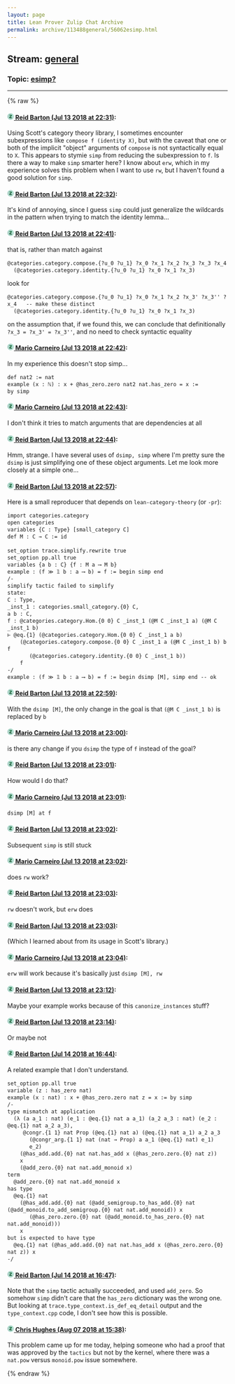 ```yaml
---
layout: page
title: Lean Prover Zulip Chat Archive 
permalink: archive/113488general/56062esimp.html
---
```


## Stream: [general](index.html)
### Topic: [esimp?](56062esimp.html)

---


{% raw %}
#### [![Click to go to Zulip](../../assets/img/zulip2.png) Reid Barton (Jul 13 2018 at 22:31)](https://leanprover.zulipchat.com/#narrow/stream/113488-general/topic/esimp%3F/near/129626646):
Using Scott's category theory library, I sometimes encounter subexpressions like `compose f (identity X)`, but with the caveat that one or both of the implicit "object" arguments of `compose` is not syntactically equal to `X`. This appears to stymie `simp` from reducing the subexpression to `f`. Is there a way to make `simp` smarter here?
I know about `erw`, which in my experience solves this problem when I want to use `rw`, but I haven't found a good solution for `simp`.

#### [![Click to go to Zulip](../../assets/img/zulip2.png) Reid Barton (Jul 13 2018 at 22:32)](https://leanprover.zulipchat.com/#narrow/stream/113488-general/topic/esimp%3F/near/129626765):
It's kind of annoying, since I guess `simp` could just generalize the wildcards in the pattern when trying to match the identity lemma...

#### [![Click to go to Zulip](../../assets/img/zulip2.png) Reid Barton (Jul 13 2018 at 22:41)](https://leanprover.zulipchat.com/#narrow/stream/113488-general/topic/esimp%3F/near/129627291):
that is, rather than match against
```lean
@categories.category.compose.{?u_0 ?u_1} ?x_0 ?x_1 ?x_2 ?x_3 ?x_3 ?x_4
  (@categories.category.identity.{?u_0 ?u_1} ?x_0 ?x_1 ?x_3)
```
look for
```lean
@categories.category.compose.{?u_0 ?u_1} ?x_0 ?x_1 ?x_2 ?x_3' ?x_3'' ?x_4   -- make these distinct
  (@categories.category.identity.{?u_0 ?u_1} ?x_0 ?x_1 ?x_3)
```
on the assumption that, if we found this, we can conclude that definitionally `?x_3 = ?x_3' = ?x_3''`, and no need to check syntactic equality

#### [![Click to go to Zulip](../../assets/img/zulip2.png) Mario Carneiro (Jul 13 2018 at 22:42)](https://leanprover.zulipchat.com/#narrow/stream/113488-general/topic/esimp%3F/near/129627378):
In my experience this doesn't stop simp...
```
def nat2 := nat
example (x : ℕ) : x + @has_zero.zero nat2 nat.has_zero = x :=
by simp
```

#### [![Click to go to Zulip](../../assets/img/zulip2.png) Mario Carneiro (Jul 13 2018 at 22:43)](https://leanprover.zulipchat.com/#narrow/stream/113488-general/topic/esimp%3F/near/129627423):
I don't think it tries to match arguments that are dependencies at all

#### [![Click to go to Zulip](../../assets/img/zulip2.png) Reid Barton (Jul 13 2018 at 22:44)](https://leanprover.zulipchat.com/#narrow/stream/113488-general/topic/esimp%3F/near/129627533):
Hmm, strange. I have several uses of `dsimp, simp` where I'm pretty sure the `dsimp` is just simplifying one of these object arguments. Let me look more closely at a simple one...

#### [![Click to go to Zulip](../../assets/img/zulip2.png) Reid Barton (Jul 13 2018 at 22:57)](https://leanprover.zulipchat.com/#narrow/stream/113488-general/topic/esimp%3F/near/129628422):
Here is a small reproducer that depends on `lean-category-theory` (or `-pr`):
```lean
import categories.category
open categories
variables {C : Type} [small_category C]
def M : C → C := id

set_option trace.simplify.rewrite true
set_option pp.all true
variables {a b : C} {f : M a ⟶ M b}
example : (f ≫ 𝟙 b : a ⟶ b) = f := begin simp end
/-
simplify tactic failed to simplify
state:
C : Type,
_inst_1 : categories.small_category.{0} C,
a b : C,
f : @categories.category.Hom.{0 0} C _inst_1 (@M C _inst_1 a) (@M C _inst_1 b)
⊢ @eq.{1} (@categories.category.Hom.{0 0} C _inst_1 a b)
    (@categories.category.compose.{0 0} C _inst_1 a (@M C _inst_1 b) b f
       (@categories.category.identity.{0 0} C _inst_1 b))
    f
-/
example : (f ≫ 𝟙 b : a ⟶ b) = f := begin dsimp [M], simp end -- ok
```

#### [![Click to go to Zulip](../../assets/img/zulip2.png) Reid Barton (Jul 13 2018 at 22:59)](https://leanprover.zulipchat.com/#narrow/stream/113488-general/topic/esimp%3F/near/129628559):
With the `dsimp [M]`, the only change in the goal is that `(@M C _inst_1 b)` is replaced by `b`

#### [![Click to go to Zulip](../../assets/img/zulip2.png) Mario Carneiro (Jul 13 2018 at 23:00)](https://leanprover.zulipchat.com/#narrow/stream/113488-general/topic/esimp%3F/near/129628628):
is there any change if you `dsimp` the type of `f` instead of the goal?

#### [![Click to go to Zulip](../../assets/img/zulip2.png) Reid Barton (Jul 13 2018 at 23:01)](https://leanprover.zulipchat.com/#narrow/stream/113488-general/topic/esimp%3F/near/129628679):
How would I do that?

#### [![Click to go to Zulip](../../assets/img/zulip2.png) Mario Carneiro (Jul 13 2018 at 23:01)](https://leanprover.zulipchat.com/#narrow/stream/113488-general/topic/esimp%3F/near/129628686):
`dsimp [M] at f`

#### [![Click to go to Zulip](../../assets/img/zulip2.png) Reid Barton (Jul 13 2018 at 23:02)](https://leanprover.zulipchat.com/#narrow/stream/113488-general/topic/esimp%3F/near/129628750):
Subsequent `simp` is still stuck

#### [![Click to go to Zulip](../../assets/img/zulip2.png) Mario Carneiro (Jul 13 2018 at 23:02)](https://leanprover.zulipchat.com/#narrow/stream/113488-general/topic/esimp%3F/near/129628770):
does `rw` work?

#### [![Click to go to Zulip](../../assets/img/zulip2.png) Reid Barton (Jul 13 2018 at 23:03)](https://leanprover.zulipchat.com/#narrow/stream/113488-general/topic/esimp%3F/near/129628796):
`rw` doesn't work, but `erw` does

#### [![Click to go to Zulip](../../assets/img/zulip2.png) Reid Barton (Jul 13 2018 at 23:03)](https://leanprover.zulipchat.com/#narrow/stream/113488-general/topic/esimp%3F/near/129628826):
(Which I learned about from its usage in Scott's library.)

#### [![Click to go to Zulip](../../assets/img/zulip2.png) Mario Carneiro (Jul 13 2018 at 23:04)](https://leanprover.zulipchat.com/#narrow/stream/113488-general/topic/esimp%3F/near/129628889):
`erw` will work because it's basically just `dsimp [M], rw`

#### [![Click to go to Zulip](../../assets/img/zulip2.png) Reid Barton (Jul 13 2018 at 23:12)](https://leanprover.zulipchat.com/#narrow/stream/113488-general/topic/esimp%3F/near/129629349):
Maybe your example works because of this `canonize_instances` stuff?

#### [![Click to go to Zulip](../../assets/img/zulip2.png) Reid Barton (Jul 13 2018 at 23:14)](https://leanprover.zulipchat.com/#narrow/stream/113488-general/topic/esimp%3F/near/129629451):
Or maybe not

#### [![Click to go to Zulip](../../assets/img/zulip2.png) Reid Barton (Jul 14 2018 at 16:44)](https://leanprover.zulipchat.com/#narrow/stream/113488-general/topic/esimp%3F/near/129664139):
A related example that I don't understand.
```lean
set_option pp.all true
variable (z : has_zero nat)
example (x : nat) : x + @has_zero.zero nat z = x := by simp
/-                                                                                                                                                                                              
type mismatch at application                                                                                                                                                                    
  (λ (a a_1 : nat) (e_1 : @eq.{1} nat a a_1) (a_2 a_3 : nat) (e_2 : @eq.{1} nat a_2 a_3),                                                                                                       
     @congr.{1 1} nat Prop (@eq.{1} nat a) (@eq.{1} nat a_1) a_2 a_3                                                                                                                            
       (@congr_arg.{1 1} nat (nat → Prop) a a_1 (@eq.{1} nat) e_1)                                                                                                                              
       e_2)                                                                                                                                                                                     
    (@has_add.add.{0} nat nat.has_add x (@has_zero.zero.{0} nat z))                                                                                                                             
    x                                                                                                                                                                                           
    (@add_zero.{0} nat nat.add_monoid x)                                                                                                                                                        
term                                                                                                                                                                                            
  @add_zero.{0} nat nat.add_monoid x                                                                                                                                                            
has type                                                                                                                                                                                        
  @eq.{1} nat                                                                                                                                                                                   
    (@has_add.add.{0} nat (@add_semigroup.to_has_add.{0} nat (@add_monoid.to_add_semigroup.{0} nat nat.add_monoid)) x                                                                           
       (@has_zero.zero.{0} nat (@add_monoid.to_has_zero.{0} nat nat.add_monoid)))                                                                                                               
    x                                                                                                                                                                                           
but is expected to have type                                                                                                                                                                    
  @eq.{1} nat (@has_add.add.{0} nat nat.has_add x (@has_zero.zero.{0} nat z)) x                                                                                                                 
-/
```

#### [![Click to go to Zulip](../../assets/img/zulip2.png) Reid Barton (Jul 14 2018 at 16:47)](https://leanprover.zulipchat.com/#narrow/stream/113488-general/topic/esimp%3F/near/129664199):
Note that the `simp` tactic actually succeeded, and used `add_zero`. So somehow `simp` didn't care that the `has_zero` dictionary was the wrong one. But looking at `trace.type_context.is_def_eq_detail` output and the `type_context.cpp` code, I don't see how this is possible.

#### [![Click to go to Zulip](../../assets/img/zulip2.png) Chris Hughes (Aug 07 2018 at 15:38)](https://leanprover.zulipchat.com/#narrow/stream/113488-general/topic/esimp%3F/near/131044904):
This problem came up for me today, helping someone who had a proof that was approved by the `tactics` but not by the kernel, where there was a `nat.pow` versus `monoid.pow` issue somewhere.


{% endraw %}
